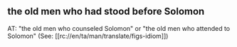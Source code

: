 ## the old men who had stood before Solomon ##

AT: "the old men who counseled Solomon" or "the old men who attended to Solomon" (See: [[rc://en/ta/man/translate/figs-idiom]])